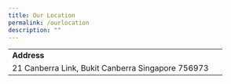 ```yaml
---
title: Our Location
permalink: /ourlocation
description: ""
---
```

<table border="0" width="100%">
<tbody>
<tr>
<td>
<b>Address</b>
</td>
</tr>
<tr>
<td>21 Canberra Link, Bukit Canberra Singapore 756973
<td>&nbsp;</td>
</tr>
</tbody>
</table>
<br>